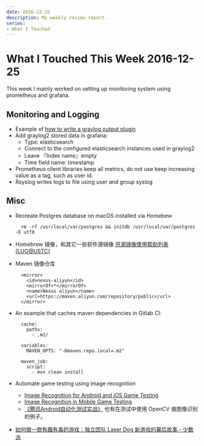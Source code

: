 ```yaml
---
date: 2016-12-25
description: My weekly review report.
series:
- What I Touched
---
```


# What I Touched This Week 2016-12-25


This week I mainly worked on setting up monitoring system using prometheus and grafana.

<!--more-->

## Monitoring and Logging

- Example of [how to write a graylog output plugin][1]
- Add graylog2 stored data in grafana:
    - Type: elasticsearch
    - Connect to the configured elasticsearch instances used in graylog2
    - Leave 『Index name』empty
    - Time field name: timestamp
- Prometheus client libraries keep all metrics, do not use keep increasing value as a tag, such as user id.
 - Rsyslog writes logs to file using user and group syslog

## Misc

- Recreate Postgres database on macOS installed via Homebew

        rm -rf /usr/local/var/postgres && initdb /usr/local/var/postgres -E utf8

- Homebrew 镜像，和其它一些软件源镜像 [开源镜像使用帮助列表 [LUG@USTC]][2]
- Maven 镜像仓库

        <mirror>
          <id>nexus-aliyun</id>
          <mirrorOf>*</mirrorOf>
          <name>Nexus aliyun</name>
          <url>https://maven.aliyun.com/repository/public</url>
        </mirror> 

- An example that caches maven dependencies in Gitlab CI:

        cache:
          paths:
            - .m2/
        
        variables:
          MAVEN_OPTS: "-Dmaven.repo.local=.m2"
        
        maven_job:
          script:
            - mvn clean install

- Automate game testing using image recognition
  - [Image Recognition for Android and iOS Game Testing][3]
  - [Image Recognition in Mobile Game Testing][4]
  - [《腾讯Android自动化测试实战》][5] 也有在测试中使用 OpenCV 做图像识别的例子。
- [如何做一款有趣有毒的游戏：独立团队 Laser Dog 新游戏的幕后故事 - 少数派][6]


[1]:  https://github.com/graylog-labs/graylog-plugin-slack/blob/master/src/main/java/org/graylog2/plugins/slack/output/SlackMessageOutput.java
[2]:  https://lug.ustc.edu.cn/wiki/mirrors/help
[3]:  http://bitbar.com/how-to-use-image-recognition-for-mobile-app-and-game-testing/
[4]:  http://bitbar.com/mobile-game-testing-part-2-ui-and-functionality-image-recognition/
[5]:  https://item.jd.com/11985901.html
[6]:  http://sspai.com/36392
